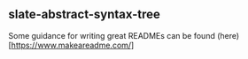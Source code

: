 ## slate-abstract-syntax-tree

Some guidance for writing great READMEs can be found (here)[https://www.makeareadme.com/]
